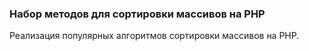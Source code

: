 ### Набор методов для сортировки массивов на PHP

Реализация популярных алгоритмов сортировки массивов на PHP.  
